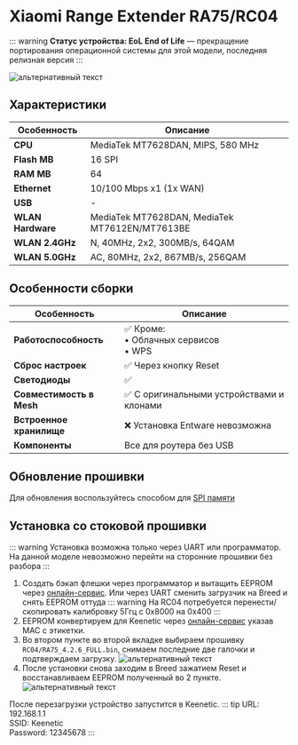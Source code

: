 # Xiaomi Range Extender RA75/RC04 <YezBadge type="keenetic" text="4.2.6" url="/assets/files/firmware/Xiaomi-Extender.7z" />

::: warning **Статус устройства: EoL**
**End of Life** — прекращение портирования операционной системы для этой модели, последняя релизная версия
:::

![альтернативный текст](/assets/images/wiki/guides/Xiaomi/extender.png)

## Характеристики

| Особенность       | Описание                                       |
|-------------------|------------------------------------------------|
| **CPU**           | MediaTek MT7628DAN, MIPS, 580 MHz              |
| **Flash MB**      | 16 SPI                                         |
| **RAM MB**        | 64                                             |
| **Ethernet**      | 10/100 Mbps x1 (1x WAN)                        |
| **USB**           | -                                              |
| **WLAN Hardware** | MediaTek MT7628DAN, MediaTek MT7612EN/MT7613BE |
| **WLAN 2.4GHz**   | N, 40MHz, 2x2, 300MB/s, 64QAM                  |
| **WLAN 5.0GHz**   | AC, 80MHz, 2x2, 867MB/s, 256QAM                |

## Особенности сборки

| Особенность              | Описание                                       |
|--------------------------|------------------------------------------------|
| **Работоспособность**    | ✅ Кроме: <br/> • Облачных сервисов <br/> • WPS |
| **Сброс настроек**       | ✅ Через кнопку Reset                           |
| **Светодиоды**           | ✅                                              |
| **Совместимость в Mesh** | ✅ С оригинальными устройствами и клонами       |
| **Встроенное хранилище** | ❌ Установка Entware невозможна                 |
| **Компоненты**           | Все для роутера без USB                        |

## Обновление прошивки

Для обновления воспользуйтесь способом для [SPI памяти](/wiki/helpful/updateFirmware#%D0%B4%D0%BB%D1%8F-spi-%D0%BF%D0%B0%D0%BC%D1%8F%D1%82%D0%B8-%D0%B4%D0%BE-32mb)

## Установка со стоковой прошивки
::: warning
Установка возможна только через UART или программатор. На данной моделе невозможно перейти на сторонние прошивки без разбора
:::

1. Создать бэкап флешки через программатор и вытащить EEPROM через [онлайн-сервис](https://yeezyio.github.io/EepromCutter.html). Или через UART сменить загрузчик на Breed и снять EEPROM оттуда
::: warning
На RC04 потребуется перенести/скопировать калибровку 5Ггц с 0x8000 на 0x400
:::
2. EEPROM конвертируем для Keenetic через [онлайн-сервис](https://yeezyio.github.io/EepromConverter.html) указав MAC с этикетки.
3. Во втором пункте во второй вкладке выбираем прошивку `RC04/RA75_4.2.6_FULL.bin`, снимаем последние две галочки и подтверждаем загрузку.
   ![альтернативный текст](/assets/images/wiki/guides/Mercusys/install.png)
4. После установки снова заходим в Breed зажатием Reset и восстанавливаем EEPROM полученный во 2 пункте.
   ![альтернативный текст](/assets/images/wiki/guides/Mercusys/eeprom.png)

После перезагрузки устройство запустится в Keenetic.
::: tip URL: 192.168.1.1<br/>SSID: Keenetic<br/>Password: 12345678
:::